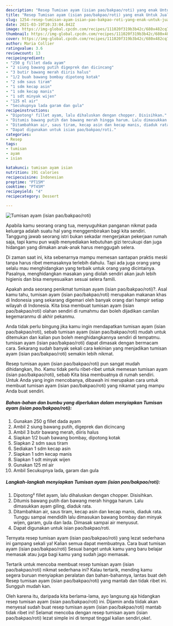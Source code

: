 ```yaml
---
description: "Resep Tumisan ayam (isian pao/bakpao/roti) yang enak Untuk Jualan"
title: "Resep Tumisan ayam (isian pao/bakpao/roti) yang enak Untuk Jualan"
slug: 1254-resep-tumisan-ayam-isian-pao-bakpao-roti-yang-enak-untuk-jualan
date: 2021-03-19T10:33:04.842Z
image: https://img-global.cpcdn.com/recipes/111020f319b3b42c/680x482cq70/tumisan-ayam-isian-paobakpaoroti-foto-resep-utama.jpg
thumbnail: https://img-global.cpcdn.com/recipes/111020f319b3b42c/680x482cq70/tumisan-ayam-isian-paobakpaoroti-foto-resep-utama.jpg
cover: https://img-global.cpcdn.com/recipes/111020f319b3b42c/680x482cq70/tumisan-ayam-isian-paobakpaoroti-foto-resep-utama.jpg
author: Maria Collier
ratingvalue: 3.6
reviewcount: 13
recipeingredient:
- "250 g fillet dada ayam"
- "2 siung bawang putih digeprek dan dicincang"
- "3 butir bawang merah diiris halus"
- "1/2 buah bawang bombay dipotong kotak"
- "2 sdm saus tiram"
- "1 sdm kecap asin"
- "1 sdm kecap manis"
- "1 sdt minyak wijen"
- "125 ml air"
- "Secukupnya lada garam dan gula"
recipeinstructions:
- "Dipotong² fillet ayam, lalu dihaluskan dengan chopper. Disisihkan."
- "Ditumis bawang putih dan bawang merah hingga harum. Lalu dimasukkan ayam giling, diaduk rata."
- "Ditambahkan air, saus tiram, kecap asin dan kecap manis, diaduk rata. Tunggu sampai mendidih lalu dimasukan bawang bombay dan minyak wijen, garam, gula dan lada. Dimasak sampai air menyusut."
- "Dapat digunakan untuk isian pao/bakpao/roti."
categories:
- Resep
tags:
- tumisan
- ayam
- isian

katakunci: tumisan ayam isian 
nutrition: 191 calories
recipecuisine: Indonesian
preptime: "PT15M"
cooktime: "PT45M"
recipeyield: "4"
recipecategory: Dessert

---
```



![Tumisan ayam (isian pao/bakpao/roti)](https://img-global.cpcdn.com/recipes/111020f319b3b42c/680x482cq70/tumisan-ayam-isian-paobakpaoroti-foto-resep-utama.jpg)

Apabila kamu seorang orang tua, menyuguhkan panganan nikmat pada keluarga adalah suatu hal yang menggembirakan bagi kita sendiri. Tanggung jawab seorang istri bukan sekadar mengerjakan pekerjaan rumah saja, tapi kamu pun wajib menyediakan kebutuhan gizi tercukupi dan juga hidangan yang dimakan anak-anak harus menggugah selera.

Di zaman  saat ini, kita sebenarnya mampu memesan santapan praktis meski tanpa harus ribet memasaknya terlebih dahulu. Tapi ada juga orang yang selalu mau menghidangkan yang terbaik untuk orang yang dicintainya. Pasalnya, menghidangkan masakan yang diolah sendiri akan jauh lebih higienis dan bisa menyesuaikan sesuai selera famili. 



Apakah anda seorang penikmat tumisan ayam (isian pao/bakpao/roti)?. Asal kamu tahu, tumisan ayam (isian pao/bakpao/roti) merupakan makanan khas di Indonesia yang sekarang digemari oleh banyak orang dari hampir setiap wilayah di Indonesia. Kita bisa membuat tumisan ayam (isian pao/bakpao/roti) olahan sendiri di rumahmu dan boleh dijadikan camilan kegemaranmu di akhir pekanmu.

Anda tidak perlu bingung jika kamu ingin mendapatkan tumisan ayam (isian pao/bakpao/roti), sebab tumisan ayam (isian pao/bakpao/roti) mudah untuk ditemukan dan kalian pun boleh menghidangkannya sendiri di tempatmu. tumisan ayam (isian pao/bakpao/roti) dapat dimasak dengan bermacam cara. Sekarang sudah banyak sekali cara kekinian yang menjadikan tumisan ayam (isian pao/bakpao/roti) semakin lebih nikmat.

Resep tumisan ayam (isian pao/bakpao/roti) pun sangat mudah dihidangkan, lho. Kamu tidak perlu ribet-ribet untuk memesan tumisan ayam (isian pao/bakpao/roti), sebab Kita bisa membuatnya di rumah sendiri. Untuk Anda yang ingin mencobanya, dibawah ini merupakan cara untuk membuat tumisan ayam (isian pao/bakpao/roti) yang nikamat yang mampu Anda buat sendiri.

<!--inarticleads1-->

##### Bahan-bahan dan bumbu yang diperlukan dalam menyiapkan Tumisan ayam (isian pao/bakpao/roti):

1. Gunakan 250 g fillet dada ayam
1. Ambil 2 siung bawang putih, digeprek dan dicincang
1. Ambil 3 butir bawang merah, diiris halus
1. Siapkan 1/2 buah bawang bombay, dipotong kotak
1. Siapkan 2 sdm saus tiram
1. Sediakan 1 sdm kecap asin
1. Siapkan 1 sdm kecap manis
1. Siapkan 1 sdt minyak wijen
1. Gunakan 125 ml air
1. Ambil Secukupnya lada, garam dan gula




<!--inarticleads2-->

##### Langkah-langkah menyiapkan Tumisan ayam (isian pao/bakpao/roti):

1. Dipotong² fillet ayam, lalu dihaluskan dengan chopper. Disisihkan.
1. Ditumis bawang putih dan bawang merah hingga harum. Lalu dimasukkan ayam giling, diaduk rata.
1. Ditambahkan air, saus tiram, kecap asin dan kecap manis, diaduk rata. Tunggu sampai mendidih lalu dimasukan bawang bombay dan minyak wijen, garam, gula dan lada. Dimasak sampai air menyusut.
1. Dapat digunakan untuk isian pao/bakpao/roti.




Ternyata resep tumisan ayam (isian pao/bakpao/roti) yang lezat sederhana ini gampang sekali ya! Kalian semua dapat membuatnya. Cara buat tumisan ayam (isian pao/bakpao/roti) Sesuai banget untuk kamu yang baru belajar memasak atau juga bagi kamu yang sudah jago memasak.

Tertarik untuk mencoba membuat resep tumisan ayam (isian pao/bakpao/roti) nikmat sederhana ini? Kalau tertarik, mending kamu segera buruan menyiapkan peralatan dan bahan-bahannya, lantas buat deh Resep tumisan ayam (isian pao/bakpao/roti) yang mantab dan tidak ribet ini. Sungguh mudah kan. 

Oleh karena itu, daripada kita berlama-lama, ayo langsung aja hidangkan resep tumisan ayam (isian pao/bakpao/roti) ini. Dijamin anda tiidak akan menyesal sudah buat resep tumisan ayam (isian pao/bakpao/roti) mantab tidak ribet ini! Selamat mencoba dengan resep tumisan ayam (isian pao/bakpao/roti) lezat simple ini di tempat tinggal kalian sendiri,oke!.

